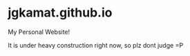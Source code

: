 jgkamat.github.io
=================

My Personal Website!

It is under heavy construction right now, so plz dont judge =P
